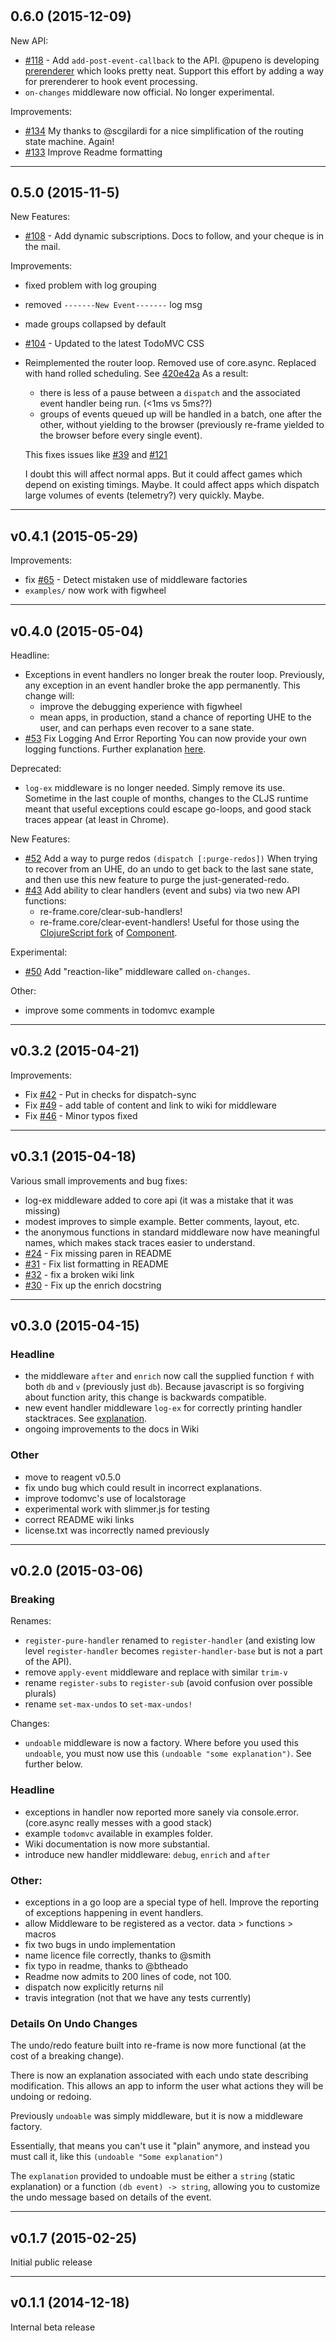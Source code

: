 

<!-- leave this H1 here. It stops mkdocs putting in a Title at the top.
     It needs to be at the top of the file otherwise it breaks the 
     table of contents on the right hand side. -->
#

## 0.6.0  (2015-12-09)

New API:

  - [#118](https://github.com/day8/re-frame/pull/118) - Add `add-post-event-callback` to the API.
    @pupeno is developing [prerenderer](https://carouselapps.com/prerenderer) which looks pretty neat.
    Support this effort by adding a way for prerenderer to hook event processing.
  - `on-changes` middleware now official. No longer experimental.

Improvements:

  - [#134](https://github.com/day8/re-frame/pull/134)
    My thanks to @scgilardi for a nice simplification of the routing state machine. Again!
  - [#133](https://github.com/day8/re-frame/pull/133) Improve Readme formatting


---

## 0.5.0  (2015-11-5)

New Features:

  - [#108](https://github.com/day8/re-frame/pull/108) - Add dynamic subscriptions.
    Docs to follow, and your cheque is in the mail.

Improvements:

  - fixed problem with log grouping
  - removed `-------New Event-------` log msg
  - made groups collapsed by default
  - [#104](https://github.com/day8/re-frame/pull/104) - Updated to the latest TodoMVC CSS
  - Reimplemented the router loop. Removed use of core.async. Replaced with hand rolled scheduling.
    See [420e42a](https://github.com/day8/re-frame/commit/420e42aacccbac2d81fedc5ff861442a4ce70c1d)
    As a result:
      - there is less of a pause between a `dispatch` and the associated event handler being run. (<1ms vs 5ms??)
      - groups of events queued up will be handled in a batch, one after the other, without yielding
        to the browser (previously re-frame yielded to the browser before every single event).

    This fixes issues like [#39](https://github.com/day8/re-frame/pull/39) and
    [#121](https://github.com/day8/re-frame/pull/121)

    I doubt this will affect normal apps. But it could affect games which depend on existing timings. Maybe.
    It could affect apps which dispatch large volumes of events (telemetry?) very quickly. Maybe.


---

## v0.4.1 (2015-05-29)

Improvements:

  - fix [#65](https://github.com/day8/re-frame/issues/65) - Detect mistaken use of middleware factories
  - `examples/` now work with figwheel


---

## v0.4.0  (2015-05-04)

Headline:

  - Exceptions in event handlers no longer break the router loop.
    Previously, any exception in an event handler broke the app
    permanently. This change will:
      - improve the debugging experience with figwheel
      - mean apps, in production, stand a chance of reporting UHE
        to the user, and can perhaps even recover to a sane state.
  - [#53](https://github.com/day8/re-frame/issues/53) Fix Logging And Error Reporting
    You can now provide your own logging functions.
    Further explanation [here](https://github.com/day8/re-frame/wiki/FAQ#3-can-re-frame-use-my-logging-functions).

Deprecated:

  - `log-ex` middleware is no longer needed.  Simply remove its use.
    Sometime in the last couple of months, changes to the CLJS
    runtime meant that useful exceptions could escape go-loops, and
    good stack traces appear (at least in Chrome).

New Features:

  - [#52](https://github.com/day8/re-frame/issues/52) Add a way to purge redos   `(dispatch [:purge-redos])`
    When trying to recover from an UHE, do an undo to get back to the
    last sane state, and then use this new feature to purge the
    just-generated-redo.
  - [#43](https://github.com/day8/re-frame/pull/43) Add ability to clear handlers (event and subs) via
    two new API functions:
      - re-frame.core/clear-sub-handlers!
      - re-frame.core/clear-event-handlers!
    Useful for those using the [ClojureScript fork](https://github.com/quile/component-cljs) of [Component](https://github.com/stuartsierra/component).

Experimental:

  - [#50](https://github.com/day8/re-frame/issues/50) Add "reaction-like" middleware called `on-changes`.

Other:

  - improve some comments in todomvc example

---


## v0.3.2  (2015-04-21)

Improvements:

  - Fix [#42](https://github.com/day8/re-frame/issues/42) - Put in checks for dispatch-sync
  - Fix [#49](https://github.com/day8/re-frame/pull/49) - add table of content and link to wiki for middleware
  - Fix [#46](https://github.com/day8/re-frame/pull/46) - Minor typos fixed


---

## v0.3.1  (2015-04-18)

Various small improvements and bug fixes:

  - log-ex middleware added to core api (it was a mistake that it was missing)
  - modest improves to simple example. Better comments, layout, etc.
  - the anonymous functions in standard middleware now have meaningful names, which makes stack traces easier to understand.
  - [#24](https://github.com/day8/re-frame/pull/24) - Fix missing paren in README
  - [#31](https://github.com/day8/re-frame/pull/31) - Fix list formatting in README
  - [#32](https://github.com/day8/re-frame/pull/32) - fix a broken wiki link
  - [#30](https://github.com/day8/re-frame/pull/30) - Fix up the enrich docstring

---


## v0.3.0  (2015-04-15)

### Headline

  - the middleware `after` and `enrich` now call the supplied function `f` with
    both `db` and `v` (previously just `db`). Because javascript is so forgiving
    about function arity, this change is backwards compatible.
  - new event handler middleware `log-ex` for correctly printing handler stacktraces.
    See [explanation](https://github.com/day8/re-frame/wiki/Debugging-Event-Handlers#1-an-exception-is-thrown).
  - ongoing improvements to the docs in Wiki

### Other

  - move to reagent v0.5.0
  - fix undo bug which could result in incorrect explanations.
  - improve todomvc's use of localstorage
  - experimental work with slimmer.js for testing
  - correct README wiki links
  - license.txt was incorrectly named previously

---


## v0.2.0  (2015-03-06)

### Breaking

Renames:

  - `register-pure-handler` renamed to `register-handler`  (and existing low level `register-handler` becomes `register-handler-base` but is not a part of the API).
  - remove `apply-event` middleware and replace with similar `trim-v`
  - rename `register-subs` to `register-sub`  (avoid confusion over possible plurals)
  - rename `set-max-undos`  to `set-max-undos!`

Changes:

  - `undoable` middleware is now a factory. Where before you used this `undoable`,
     you must now use this `(undoable "some explanation")`.  See further below.

### Headline

  - exceptions in handler now reported more sanely via console.error.
    (core.async really messes with a good stack)
  - example `todomvc` available in examples folder.
  - Wiki documentation is now more substantial.
  - introduce new handler middleware: `debug`, `enrich` and `after`

### Other:

  - exceptions in a go loop are a special type of hell.  Improve the reporting of exceptions happening in event handlers.
  - allow Middleware to be registered as a vector.  data > functions > macros
  - fix two bugs in undo implementation
  - name licence file correctly, thanks to @smith
  - fix typo in readme, thanks to @btheado
  - Readme now admits to 200 lines of code, not 100.
  - dispatch now explicitly returns nil
  - travis integration (not that we have any tests currently)



### Details On Undo Changes

The undo/redo feature built into re-frame is now more functional
(at the cost of a breaking change).

There is now an explanation associated with each undo state describing
modification. This allows an app to inform the user what actions
they will be undoing or redoing.

Previously `undoable` was simply middleware, but it is now a middleware factory.

Essentially, that means you can't use it "plain" anymore, and instead you must
call it, like this `(undoable "Some explanation")`

The `explanation` provided to undoable must be either a `string` (static
explanation) or a function  `(db event) -> string`, allowing you to customize
the undo message based on details of the event.

---

## v0.1.7  (2015-02-25)

Initial public release 

---

## v0.1.1  (2014-12-18)

Internal beta release
